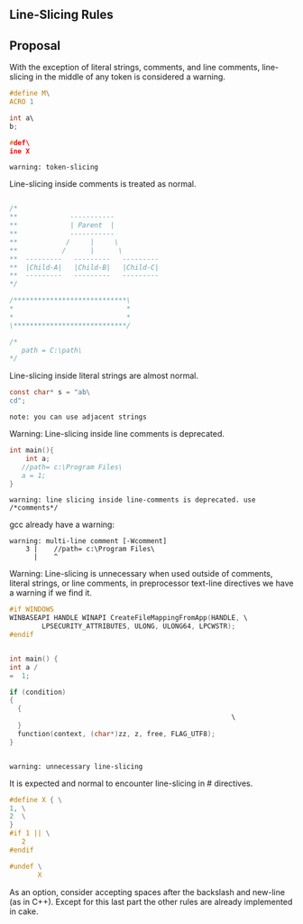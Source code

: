 ## Line-Slicing Rules

## Proposal

With the exception of literal strings, comments, and line comments, line-slicing in the middle of any
token is considered a warning.

```c
#define M\
ACRO 1

int a\
b;

#def\
ine X

```

```
warning: token-slicing
```

Line-slicing inside comments is treated as normal.

```c

/*
**             -----------
**             | Parent  |
**             -----------
**            /     |     \
**           /      |      \
**  ---------   ---------   ---------
**  |Child-A|   |Child-B|   |Child-C|
**  ---------   ---------   ---------
*/

/****************************\
*                            *
*                            *
\****************************/

/*
   path = C:\path\
*/
```

Line-slicing inside literal strings are almost normal.

```c
const char* s = "ab\
cd";
```

```
note: you can use adjacent strings
```

Warning: Line-slicing inside line comments is deprecated.

```c
int main(){
    int a;
   //path= c:\Program Files\
   a = 1;
}
```

```
warning: line slicing inside line-comments is deprecated. use /*comments*/
```
gcc already have a warning:

```
warning: multi-line comment [-Wcomment]
    3 |    //path= c:\Program Files\
      |    ^
```

Warning: Line-slicing is unnecessary when used outside of comments,
literal strings, or line comments, in preprocessor text-line directives
we have a warning if we find it.

```c
#if WINDOWS
WINBASEAPI HANDLE WINAPI CreateFileMappingFromApp(HANDLE, \
        LPSECURITY_ATTRIBUTES, ULONG, ULONG64, LPCWSTR);
#endif


int main() {
int a / 
=  1;

if (condition)
{
  {
                                                       \
  }
  function(context, (char*)zz, z, free, FLAG_UTF8);
}



```

```
warning: unnecessary line-slicing
```

It is expected and normal to encounter line-slicing in # directives.

```c
#define X { \
1, \
2  \
}
#if 1 || \
   2
#endif

#undef \
       X
```

As an option, consider accepting spaces after the backslash and new-line (as in C++).
Except for this last part the other rules are already implemented in cake.
